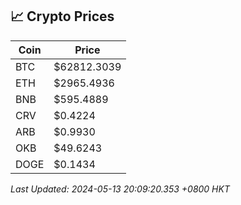 ## 📈 Crypto Prices

| Coin | Price |
| ---- | ----- |
| BTC | $62812.3039 |
| ETH | $2965.4936 |
| BNB | $595.4889 |
| CRV | $0.4224 |
| ARB | $0.9930 |
| OKB | $49.6243 |
| DOGE | $0.1434 |

_Last Updated: 2024-05-13 20:09:20.353 +0800 HKT_
